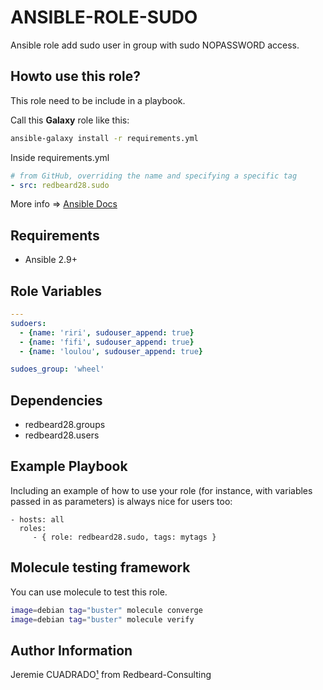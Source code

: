 ANSIBLE-ROLE-SUDO
=================

Ansible role add sudo user in group with sudo NOPASSWORD access.



## Howto use this role?
This role need to be include in a playbook. 

Call this **Galaxy** role  like this:

````bash
ansible-galaxy install -r requirements.yml 
````

Inside requirements.yml
````yaml
# from GitHub, overriding the name and specifying a specific tag
- src: redbeard28.sudo
````

More info => [Ansible Docs](https://docs.ansible.com/ansible-container/roles/access.html)

## Requirements

 * Ansible 2.9+


Role Variables
--------------

```yaml
---
sudoers:
  - {name: 'riri', sudouser_append: true}
  - {name: 'fifi', sudouser_append: true}
  - {name: 'loulou', sudouser_append: true}

sudoes_group: 'wheel'
```

Dependencies
------------

  * redbeard28.groups
  * redbeard28.users

Example Playbook
----------------

Including an example of how to use your role (for instance, with variables passed in as parameters) is always nice for users too:

    - hosts: all
      roles:
         - { role: redbeard28.sudo, tags: mytags }


Molecule testing framework
--------------------------

You can use molecule to test this role.
```bash
image=debian tag="buster" molecule converge 
image=debian tag="buster" molecule verify 
```

Author Information
------------------

Jeremie CUADRADO[¹](mailto:info@redbeard-consulting.fr) from Redbeard-Consulting
